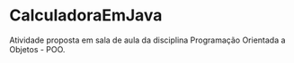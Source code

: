 # CalculadoraEmJava
Atividade proposta em sala de aula da disciplina Programação Orientada a Objetos - POO.
